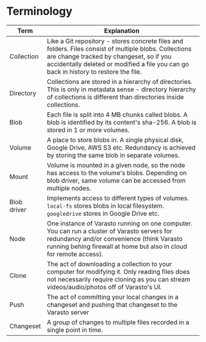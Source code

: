 Terminology
===========

| Term | Explanation |
|------|-------------|
| Collection | Like a Git repository - stores concrete files and folders. Files consist of multiple blobs. Collections are change tracked by changeset, so if you accidentally deleted or modified a file you can go back in history to restore the file. |
| Directory | Collections are stored in a hierarchy of directories. This is only in metadata sense - directory hierarchy of collections is different than directories inside collections. |
| Blob | Each file is split into 4 MB chunks called blobs. A blob is identified by its content's sha-256. A blob is stored in 1 or more volumes. |
| Volume | A place to store blobs in. A single physical disk, Google Drive, AWS S3 etc. Redundancy is achieved by storing the same blob in separate volumes. |
| Mount | Volume is mounted in a given node, so the node has access to the volume's blobs. Depending on blob driver, same volume can be accessed from multiple nodes. |
| Blob driver | Implements access to different types of volumes. `local-fs` stores blobs in local filesystem. `googledrive` stores in Google Drive etc. |
| Node | One instance of Varasto running on one computer. You can run a cluster of Varasto servers for redundancy and/or convenience (think Varasto running behing firewall at home but also in cloud for remote access). |
| Clone | The act of downloading a collection to your computer for modifying it. Only reading files does not necessarily require cloning as you can stream videos/audio/photos off of Varasto's UI. |
| Push | The act of committing your local changes in a changeset and pushing that changeset to the Varasto server |
| Changeset | A group of changes to multiple files recorded in a single point in time. |
